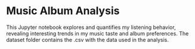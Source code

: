 # Music Album Analysis
This Jupyter notebook explores and quantifies my listening behavior, revealing interesting trends in my music taste and album preferences. The dataset folder contains the .csv with the data used in the analysis. 

